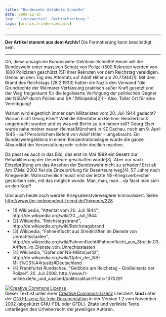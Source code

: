```yaml
---
title: "Bundeswehr-Gelöbnis-Scheiße"
date: 2008-12-16
log: "Lizenzwechsel. Rechtschreibung."
tags: [archiv,friedenszeugnis]
---
```

<hr><b>Der Artikel stammt aus dem Archiv!</b> Die Formatierung kann beschädigt sein.<hr>

Oh, diese unsägliche Bundeswehr-Gelöbnis-Scheiße! Heute will die Bundeswehr unter massiven Schutz von Polizei (500 Rekruten werden von 1800 Polizisten geschützt [5]) ihrer Rekruten vor dem Reichstag vereidigen. Genau an dem Tag des Attentats auf Adolf Hitler am 20.7.1944[1]. Mit dem Brand des Reichstags (28.2.1933) hatten die Nazis den Vorwand "die Grundrechte der Weimarer Verfassung praktisch außer Kraft gesetzt und der Weg freigeräumt für die legalisierte Verfolgung der politischen Gegner der NSDAP durch Polizei und SA."(Wikipedia[2]) - Also, Toller Ort für eine Vereidigung!

Warum wird eigentlich immer dem Militaristen vom 20. Juli 1944 gedacht? Warum nicht Georg Elser? Weil die Attentäter im Berliner Bendlerblock umgebracht wurden und es was mit Berlin zu tun haben soll? Georg Elser wurde nahe meiner neuen Heimat(München) in KZ Dachau, noch am 9. April 1945 - auf Persönlichem Befehl von Adolf Hitler - umgebracht. Ein Bundeswehrgelöbnis in einem Konzentrationslager würde die ganze Absurdität der Veranstaltung sehr schön deutlich machen. 

Da passt es auch in das Bild, das erst im Mai 1999 ein Gesetz zur Rehabilitierung der Deserteure geschaffen wurde[3]. Aber nur nach Einzelprüfung um das Ansehen der Bundeswehr nicht zu schaden! Erst ab Am 17.Mai 2002 fiel die Einzelprüfung für Deserteure weg[4]. 57 Jahre nach Kriegsende. Wahrscheinlich musst erst der letzte NS-Kriegsverbrecher gestorben sein, mit das möglich wurde. Man, man, man... da fässt man sich an den Kopf!

Und auch heute noch werden Kriegsdienstverweigerer kriminalisiert. Siehe  http://www.the-independent-friend.de/?q=node/228

<ul>
    <li>[1] Wikipedia, "Attentat vom 20. Juli 1944", http://de.wikipedia.org/wiki/20._Juli_1944</li>
    <li>[2] Wikipedia, "Reichstagsbrand", http://de.wikipedia.org/wiki/Reichstagsbrand</li>
    <li>[3] Wikipedia, "Fahnenflucht aus Streitkräften im Dienste von Unrechtsstaaten", http://de.wikipedia.org/wiki/Fahnenflucht#Fahnenflucht_aus_Streitkr.C3.A4ften_im_Dienste_von_Unrechtsstaaten</li>
    <li>[4] Wikipedia, "Opfer der NS-Militärjustiz", http://de.wikipedia.org/wiki/Opfer_der_NS-Milit%C3%A4rjustiz#Deutschland</li>
    <li>[4] Frankfurtet Rundschau, "Gelöbnis am Reichstag - Großeinsatz der Polizei", 20. Juli 2008, http://www.fr-online.de/in_und_ausland/politik/aktuell/?cnt=1370291
</ul>


 <a rel="license" href="http://creativecommons.org/licenses/by-sa/3.0/de/"><img alt="Creative Commons License" style="border-width:0" src="http://i.creativecommons.org/l/by-sa/3.0/de/88x31.png" /></a><br />Dieser <span xmlns:dc="http://purl.org/dc/elements/1.1/" href="http://purl.org/dc/dcmitype/Text" rel="dc:type">Text</span> ist unter einer <a rel="license" href="http://creativecommons.org/licenses/by-sa/3.0/de/">Creative Commons-Lizenz</a> lizenziert. <b>Und</b> unter der <a href="http://de.wikipedia.org/wiki/GFDL">GNU-Lizenz für freie Dokumentation</a> in der Version 1.2 vom November 2002 (abgekürzt GNU-FDL oder GFDL). Zitate und verlinkte Texte unterliegen den Urheberrecht der jeweiligen Autoren.
